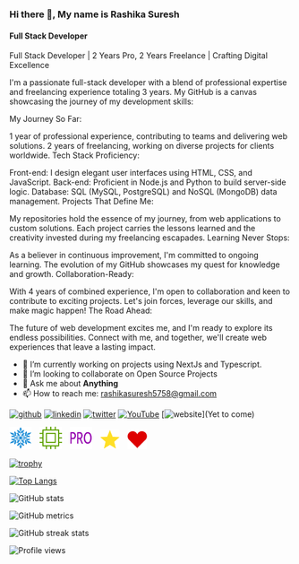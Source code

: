 
### Hi there 👋, My name is Rashika Suresh
#### Full Stack Developer
Full Stack Developer | 2 Years Pro, 2 Years Freelance | Crafting Digital Excellence

I'm a passionate full-stack developer with a blend of professional expertise and freelancing experience totaling 3 years. My GitHub is a canvas showcasing the journey of my development skills:

My Journey So Far:

1 year of professional experience, contributing to teams and delivering web solutions.
2 years of freelancing, working on diverse projects for clients worldwide.
Tech Stack Proficiency:

Front-end: I design elegant user interfaces using HTML, CSS, and JavaScript.
Back-end: Proficient in Node.js and Python to build server-side logic.
Database: SQL (MySQL, PostgreSQL) and NoSQL (MongoDB) data management.
Projects That Define Me:

My repositories hold the essence of my journey, from web applications to custom solutions.
Each project carries the lessons learned and the creativity invested during my freelancing escapades.
Learning Never Stops:

As a believer in continuous improvement, I'm committed to ongoing learning.
The evolution of my GitHub showcases my quest for knowledge and growth.
Collaboration-Ready:

With 4 years of combined experience, I'm open to collaboration and keen to contribute to exciting projects.
Let's join forces, leverage our skills, and make magic happen!
The Road Ahead:

The future of web development excites me, and I'm ready to explore its endless possibilities.
Connect with me, and together, we'll create web experiences that leave a lasting impact.

- 🔭 I’m currently working on projects using NextJs and Typescript. 
- 👯 I’m looking to collaborate on Open Source Projects 
- 💬 Ask me about **Anything** 
- 📫 How to reach me: rashikasuresh5758@gmail.com 


[<img src='https://cdn.jsdelivr.net/npm/simple-icons@3.0.1/icons/github.svg' alt='github' height='40'>](https://github.com/Rashika258)  [<img src='https://cdn.jsdelivr.net/npm/simple-icons@3.0.1/icons/linkedin.svg' alt='linkedin' height='40'>](https://www.linkedin.com/in/rashika-suresh/)  [<img src='https://cdn.jsdelivr.net/npm/simple-icons@3.0.1/icons/twitter.svg' alt='twitter' height='40'>](https://twitter.com/https://twitter.com/Rashika16735509)  [<img src='https://cdn.jsdelivr.net/npm/simple-icons@3.0.1/icons/youtube.svg' alt='YouTube' height='40'>](https://www.youtube.com/channel/https://www.youtube.com/channel/UCoWakCOS0SppEJ1ryyCE5Ig)  [<img src='https://cdn.jsdelivr.net/npm/simple-icons@3.0.1/icons/icloud.svg' alt='website' height='40'>](Yet to come)  

<a href='https://archiveprogram.github.com/'><img src='https://raw.githubusercontent.com/acervenky/animated-github-badges/master/assets/acbadge.gif' width='40' height='40'></a> <a href='https://docs.github.com/en/developers'><img src='https://raw.githubusercontent.com/acervenky/animated-github-badges/master/assets/devbadge.gif' width='40' height='40'></a> <a href='https://github.com/pricing'><img src='https://raw.githubusercontent.com/acervenky/animated-github-badges/master/assets/pro.gif' width='40' height='40'></a> <a href='https://stars.github.com/'><img src='https://raw.githubusercontent.com/acervenky/animated-github-badges/master/assets/starbadge.gif' width='35' height='35'></a> <a href='https://docs.github.com/en/github/supporting-the-open-source-community-with-github-sponsors'><img src='https://raw.githubusercontent.com/acervenky/animated-github-badges/master/assets/sponsorbadge.gif' width='35' height='35'></a> 

[![trophy](https://github-profile-trophy.vercel.app/?username=Rashika258)](https://github.com/ryo-ma/github-profile-trophy)

[![Top Langs](https://github-readme-stats.vercel.app/api/top-langs/?username=Rashika258)](https://github.com/anuraghazra/github-readme-stats)

![GitHub stats](https://github-readme-stats.vercel.app/api?username=Rashika258&show_icons=true&count_private=true)  

![GitHub metrics](https://metrics.lecoq.io/Rashika258)  

![GitHub streak stats](https://streak-stats.demolab.com/?user=Rashika258)  

![Profile views](https://gpvc.arturio.dev/Rashika258)  
